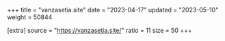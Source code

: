 +++
title = "vanzasetia.site"
date = "2023-04-17"
updated = "2023-05-10"
weight = 50844

[extra]
source = "https://vanzasetia.site/"
ratio = 11
size = 50
+++
